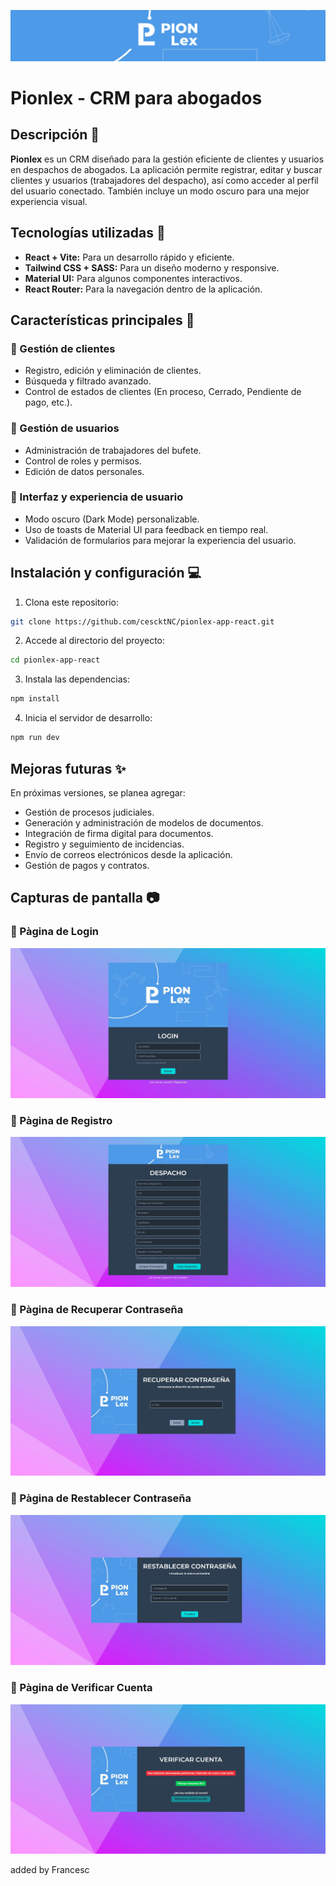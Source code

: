 ![Pionlex Logo](/public/screenshots/header.jpg)

# Pionlex - CRM para abogados
## Descripción :blue_book:
**Pionlex** es un CRM diseñado para la gestión eficiente de clientes y usuarios en despachos de abogados. La aplicación permite registrar, editar y buscar clientes y usuarios (trabajadores del despacho), así como acceder al perfil del usuario conectado. También incluye un modo oscuro para una mejor experiencia visual.

## Tecnologías utilizadas :wrench:
* **React + Vite:** Para un desarrollo rápido y eficiente.
* **Tailwind CSS + SASS:** Para un diseño moderno y responsive.
* **Material UI:** Para algunos componentes interactivos.
* **React Router:** Para la navegación dentro de la aplicación.

## Características principales :rocket:
### :small_blue_diamond: Gestión de clientes
* Registro, edición y eliminación de clientes.
* Búsqueda y filtrado avanzado.
* Control de estados de clientes (En proceso, Cerrado, Pendiente de pago, etc.).

### :small_blue_diamond: Gestión de usuarios
* Administración de trabajadores del bufete.
* Control de roles y permisos.
* Edición de datos personales.

### :small_blue_diamond: Interfaz y experiencia de usuario
* Modo oscuro (Dark Mode) personalizable.
* Uso de toasts de Material UI para feedback en tiempo real.
* Validación de formularios para mejorar la experiencia del usuario.

## Instalación y configuración :computer:
1. Clona este repositorio:
```bash
git clone https://github.com/cescktNC/pionlex-app-react.git
```
2. Accede al directorio del proyecto:
```bash
cd pionlex-app-react
```
3. Instala las dependencias:
```bash
npm install
```
4. Inicia el servidor de desarrollo:
```bash
npm run dev
```

## Mejoras futuras :sparkles:
En próximas versiones, se planea agregar:
* Gestión de procesos judiciales.
* Generación y administración de modelos de documentos.
* Integración de firma digital para documentos.
* Registro y seguimiento de incidencias.
* Envío de correos electrónicos desde la aplicación.
* Gestión de pagos y contratos.

## Capturas de pantalla :camera:
### :pushpin: Pàgina de Login
![Login](/public/screenshots/login.jpg)

### :pushpin: Pàgina de Registro
![Registro](/public/screenshots/register.jpg)

### :pushpin: Pàgina de Recuperar Contraseña
![ForgotPassword](/public/screenshots/forgotPassword.jpg)

### :pushpin: Pàgina de Restablecer Contraseña
![PasswordReset](/public/screenshots/passwordReset.jpg)

### :pushpin: Pàgina de Verificar Cuenta
![VerificationNotification](/public/screenshots/verificationNotification.jpg)

added by Francesc